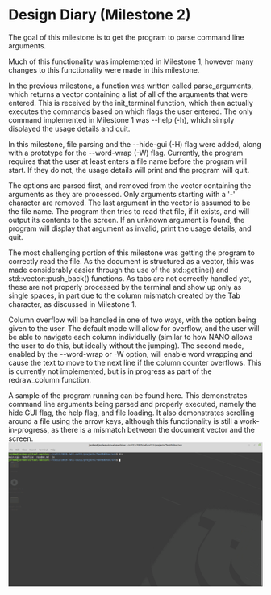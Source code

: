 # Design Diary (Milestone 2)

The goal of this milestone is to get the program to parse command line arguments.

Much of this functionality was implemented in Milestone 1, however many changes to this functionality were made in this milestone.

In the previous milestone, a function was written called parse_arguments, which returns a vector<string> containing a list of all of the arguments that were entered. This is received by the init_terminal function, which then actually executes the commands based on which flags the user entered. The only command implemented in Milestone 1 was --help (-h), which simply displayed the usage details and quit.

In this milestone, file parsing and the --hide-gui (-H) flag were added, along with a prototype for the --word-wrap (-W) flag. Currently, the program requires that the user at least enters a file name before the program will start. If they do not, the usage details will print and the program will quit.

The options are parsed first, and removed from the vector<string> containing the arguments as they are processed. Only arguments starting with a '-' character are removed. The last argument in the vector<string> is assumed to be the file name. The program then tries to read that file, if it exists, and will output its contents to the screen. If an unknown argument is found, the program will display that argument as invalid, print the usage details, and quit.
  
The most challenging portion of this milestone was getting the program to correctly read the file. As the document is structured as a vector<string>, this was made considerably easier through the use of the std::getline() and std::vector::push_back() functions. As tabs are not correctly handled yet, these are not properly processed by the terminal and show up only as single spaces, in part due to the column mismatch created by the Tab character, as discussed in Milestone 1.
  
Column overflow will be handled in one of two ways, with the option being given to the user. The default mode will allow for overflow, and the user will be able to navigate each column individually (similar to how NANO allows the user to do this, but ideally without the jumping). The second mode, enabled by the --word-wrap or -W option, will enable word wrapping and cause the text to move to the next line if the column counter overflows. This is currently not implemented, but is in progress as part of the redraw_column function.

A sample of the program running can be found here. This demonstrates command line arguments being parsed and properly executed, namely the hide GUI flag, the help flag, and file loading. It also demonstrates scrolling around a file using the arrow keys, although this functionality is still a work-in-progress, as there is a mismatch between the document vector and the screen. 
![milestone2](milestone2.gif)

